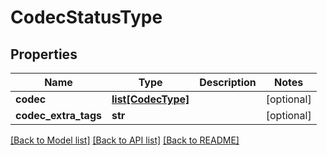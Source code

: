 # CodecStatusType

## Properties
Name | Type | Description | Notes
------------ | ------------- | ------------- | -------------
**codec** | [**list[CodecType]**](CodecType.md) |  | [optional] 
**codec_extra_tags** | **str** |  | [optional] 

[[Back to Model list]](../README.md#documentation-for-models) [[Back to API list]](../README.md#documentation-for-api-endpoints) [[Back to README]](../README.md)


